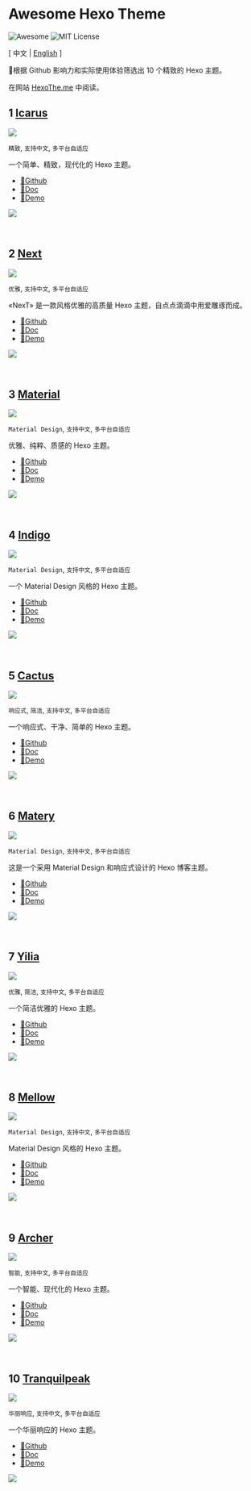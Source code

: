 # Awesome Hexo Theme

![Awesome](https://cdn.rawgit.com/sindresorhus/awesome/d7305f38d29fed78fa85652e3a63e154dd8e8829/media/badge.svg)
![MIT License](https://img.shields.io/badge/license-MIT-green.svg)

[ 中文 | [English](./README_EN.md) ]

🌟根据 Github 影响力和实际使用体验筛选出 10 个精致的 Hexo 主题。

在网站 [HexoThe.me](https://hexothe.me) 中阅读。

## 1 [Icarus](https://github.com/ppoffice/hexo-theme-icarus)

![](https://img.shields.io/github/stars/ppoffice/hexo-theme-icarus.svg)

`精致`, `支持中文`, `多平台自适应`

一个简单、精致，现代化的 Hexo 主题。

- [🔗Github](https://github.com/ppoffice/hexo-theme-icarus)
- [🔗Doc](https://blog.zhangruipeng.me/hexo-theme-icarus/categories/)
- [🔗Demo](https://blog.zhangruipeng.me/hexo-theme-icarus/)

![](https://www.hexothe.me/image/ppoffice_hexo-theme-icarus.gif)

<br>

## 2 [Next](https://github.com/theme-next/hexo-theme-next)

![](https://img.shields.io/github/stars/theme-next/hexo-theme-next.svg)

`优雅`, `支持中文`, `多平台自适应`

«NexT» 是一款风格优雅的高质量 Hexo 主题，自点点滴滴中用爱雕琢而成。

- [🔗Github](https://github.com/theme-next/hexo-theme-next)
- [🔗Doc](http://theme-next.iissnan.com/)
- [🔗Demo](https://theme-next.org/)

![](https://www.hexothe.me/image/theme-next_hexo-theme-next.gif)

<br>

## 3 [Material](https://github.com/viosey/hexo-theme-material)

![](https://img.shields.io/github/stars/viosey/hexo-theme-material.svg)

`Material Design`, `支持中文`, `多平台自适应`

优雅、纯粹、质感的 Hexo 主题。

- [🔗Github](https://github.com/viosey/hexo-theme-material)
- [🔗Doc](https://material.viosey.com/docs/)
- [🔗Demo](https://liyin.date/)

![](https://www.hexothe.me/image/viosey_hexo-theme-material.gif)

<br>

## 4 [Indigo](https://github.com/yscoder/hexo-theme-indigo)

![](https://img.shields.io/github/stars/yscoder/hexo-theme-indigo.svg)

`Material Design`, `支持中文`, `多平台自适应`

一个 Material Design 风格的 Hexo 主题。

- [🔗Github](https://github.com/yscoder/hexo-theme-indigo)
- [🔗Doc](https://github.com/yscoder/hexo-theme-indigo/wiki)
- [🔗Demo](https://yscoder.github.io/)

![](https://www.hexothe.me/image/yscoder_hexo-theme-indigo.gif)

<br>

## 5 [Cactus](https://github.com/probberechts/hexo-theme-cactus)

![](https://img.shields.io/github/stars/probberechts/hexo-theme-cactus.svg)

`响应式`, `简洁`, `支持中文`, `多平台自适应`

一个响应式、干净、简单的 Hexo 主题。

- [🔗Github](https://github.com/probberechts/hexo-theme-cactus)
- [🔗Doc](https://github.com/probberechts/hexo-theme-cactus)
- [🔗Demo](https://probberechts.github.io/hexo-theme-cactus/)

![](https://www.hexothe.me/image/probberechts_hexo-theme-cactus.gif)

<br>

## 6 [Matery](https://github.com/blinkfox/hexo-theme-matery)

![](https://img.shields.io/github/stars/blinkfox/hexo-theme-matery.svg)

`Material Design`, `支持中文`, `多平台自适应`

这是一个采用 Material Design 和响应式设计的 Hexo 博客主题。

- [🔗Github](https://github.com/blinkfox/hexo-theme-matery)
- [🔗Doc](https://github.com/blinkfox/hexo-theme-matery/blob/master/README_CN.md)
- [🔗Demo](https://blinkfox.github.io/)

![](https://www.hexothe.me/image/blinkfox_hexo-theme-matery.gif)

<br>

## 7 [Yilia](https://github.com/litten/hexo-theme-yilia)

![](https://img.shields.io/github/stars/litten/hexo-theme-yilia.svg)

`优雅`, `简洁`, `支持中文`, `多平台自适应`

一个简洁优雅的 Hexo 主题。

- [🔗Github](https://github.com/litten/hexo-theme-yilia)
- [🔗Doc](https://github.com/litten/hexo-theme-yilia/wiki)
- [🔗Demo](http://litten.me/)

![](https://www.hexothe.me/image/litten_hexo-theme-yilia.gif)

<br>

## 8 [Mellow](https://github.com/codefine/hexo-theme-mellow)

![](https://img.shields.io/github/stars/codefine/hexo-theme-mellow.svg)

`Material Design`, `支持中文`, `多平台自适应`

Material Design 风格的 Hexo 主题。

- [🔗Github](https://github.com/codefine/hexo-theme-mellow)
- [🔗Doc](https://github.com/codefine/hexo-theme-mellow/wiki)
- [🔗Demo](https://hexo.lujingtao.com/)

![](https://www.hexothe.me/image/codefine_hexo-theme-mellow.gif)

<br>

## 9 [Archer](https://github.com/fi3ework/hexo-theme-archer)

![](https://img.shields.io/github/stars/fi3ework/hexo-theme-archer.svg)

`智能`, `支持中文`, `多平台自适应`

一个智能、现代化的 Hexo 主题。

- [🔗Github](https://github.com/fi3ework/hexo-theme-archer)
- [🔗Doc](https://github.com/fi3ework/hexo-theme-archer/blob/master/docs/develop-guide-zh.md)
- [🔗Demo](http://firework.studio/archer-demo/)

![](https://www.hexothe.me/image/fi3ework_hexo-theme-archer.gif)

<br>

## 10 [Tranquilpeak](https://github.com/LouisBarranqueiro/hexo-theme-tranquilpeak)

![](https://img.shields.io/github/stars/LouisBarranqueiro/hexo-theme-tranquilpeak.svg)

`华丽响应`, `支持中文`, `多平台自适应`

一个华丽响应的 Hexo 主题。

- [🔗Github](https://github.com/LouisBarranqueiro/hexo-theme-tranquilpeak)
- [🔗Doc](https://github.com/LouisBarranqueiro/hexo-theme-tranquilpeak)
- [🔗Demo](https://louisbarranqueiro.github.io/hexo-theme-tranquilpeak/)

![](https://www.hexothe.me/image/LouisBarranqueiro_hexo-theme-tranquilpeak.gif)

<br>
